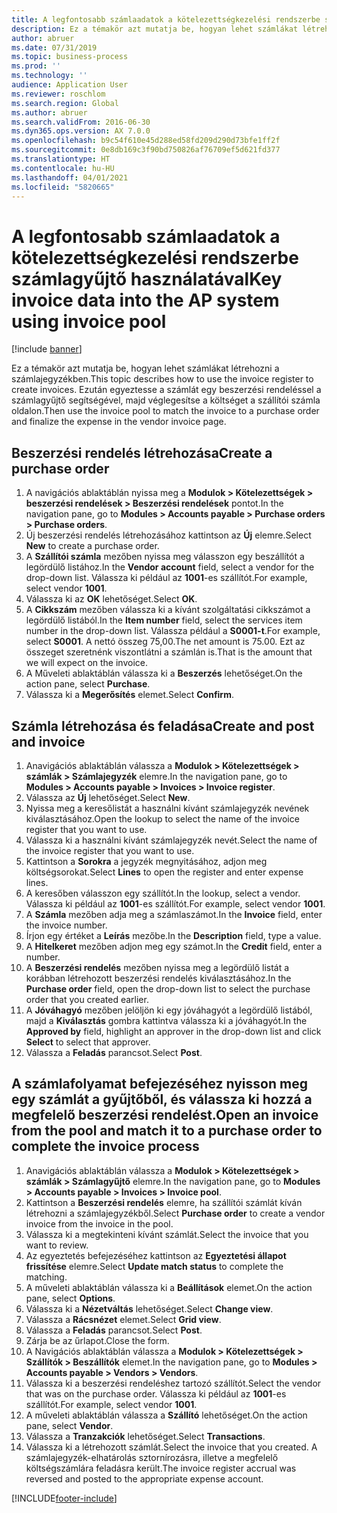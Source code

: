 ```yaml
---
title: A legfontosabb számlaadatok a kötelezettségkezelési rendszerbe számlagyűjtő használatával
description: Ez a témakör azt mutatja be, hogyan lehet számlákat létrehozni a számlajegyzékben.
author: abruer
ms.date: 07/31/2019
ms.topic: business-process
ms.prod: ''
ms.technology: ''
audience: Application User
ms.reviewer: roschlom
ms.search.region: Global
ms.author: abruer
ms.search.validFrom: 2016-06-30
ms.dyn365.ops.version: AX 7.0.0
ms.openlocfilehash: b9c54f610e45d288ed58fd209d290d73bfe1ff2f
ms.sourcegitcommit: 0e8db169c3f90bd750826af76709ef5d621fd377
ms.translationtype: HT
ms.contentlocale: hu-HU
ms.lasthandoff: 04/01/2021
ms.locfileid: "5820665"
---
```

# <a name="key-invoice-data-into-the-ap-system-using-invoice-pool"></a><span data-ttu-id="b97ba-103">A legfontosabb számlaadatok a kötelezettségkezelési rendszerbe számlagyűjtő használatával</span><span class="sxs-lookup"><span data-stu-id="b97ba-103">Key invoice data into the AP system using invoice pool</span></span>

[!include [banner](../../includes/banner.md)]

<span data-ttu-id="b97ba-104">Ez a témakör azt mutatja be, hogyan lehet számlákat létrehozni a számlajegyzékben.</span><span class="sxs-lookup"><span data-stu-id="b97ba-104">This topic describes how to use the invoice register to create invoices.</span></span> <span data-ttu-id="b97ba-105">Ezután egyeztesse a számlát egy beszerzési rendeléssel a számlagyűjtő segítségével, majd véglegesítse a költséget a szállítói számla oldalon.</span><span class="sxs-lookup"><span data-stu-id="b97ba-105">Then use the invoice pool to match the invoice to a purchase order and finalize the expense in the vendor invoice page.</span></span>


## <a name="create-a-purchase-order"></a><span data-ttu-id="b97ba-106">Beszerzési rendelés létrehozása</span><span class="sxs-lookup"><span data-stu-id="b97ba-106">Create a purchase order</span></span>
1. <span data-ttu-id="b97ba-107">A navigációs ablaktáblán nyissa meg a **Modulok > Kötelezettségek > beszerzési rendelések > Beszerzési rendelések** pontot.</span><span class="sxs-lookup"><span data-stu-id="b97ba-107">In the navigation pane, go to **Modules > Accounts payable > Purchase orders > Purchase orders**.</span></span>
2. <span data-ttu-id="b97ba-108">Új beszerzési rendelés létrehozásához kattintson az **Új** elemre.</span><span class="sxs-lookup"><span data-stu-id="b97ba-108">Select **New** to create a purchase order.</span></span>
3. <span data-ttu-id="b97ba-109">A **Szállítói számla** mezőben nyissa meg válasszon egy beszállítót a legördülő listához.</span><span class="sxs-lookup"><span data-stu-id="b97ba-109">In the **Vendor account** field, select a vendor for the drop-down list.</span></span> <span data-ttu-id="b97ba-110">Válassza ki például az **1001**-es szállítót.</span><span class="sxs-lookup"><span data-stu-id="b97ba-110">For example, select vendor **1001**.</span></span>
4. <span data-ttu-id="b97ba-111">Válassza ki az **OK** lehetőséget.</span><span class="sxs-lookup"><span data-stu-id="b97ba-111">Select **OK**.</span></span>
5. <span data-ttu-id="b97ba-112">A **Cikkszám** mezőben válassza ki a kívánt szolgáltatási cikkszámot a legördülő listából.</span><span class="sxs-lookup"><span data-stu-id="b97ba-112">In the **Item number** field, select the services item number in the drop-down list.</span></span> <span data-ttu-id="b97ba-113">Válassza például a **S0001-t**.</span><span class="sxs-lookup"><span data-stu-id="b97ba-113">For example, select **S0001**.</span></span> <span data-ttu-id="b97ba-114">A nettó összeg 75,00.</span><span class="sxs-lookup"><span data-stu-id="b97ba-114">The net amount is 75.00.</span></span>  <span data-ttu-id="b97ba-115">Ezt az összeget szeretnénk viszontlátni a számlán is.</span><span class="sxs-lookup"><span data-stu-id="b97ba-115">That is the amount that we will expect on the invoice.</span></span>  
6. <span data-ttu-id="b97ba-116">A Műveleti ablaktáblán válassza ki a **Beszerzés** lehetőséget.</span><span class="sxs-lookup"><span data-stu-id="b97ba-116">On the action pane, select **Purchase**.</span></span>
7. <span data-ttu-id="b97ba-117">Válassza ki a **Megerősítés** elemet.</span><span class="sxs-lookup"><span data-stu-id="b97ba-117">Select **Confirm**.</span></span>

## <a name="create-and-post-and-invoice"></a><span data-ttu-id="b97ba-118">Számla létrehozása és feladása</span><span class="sxs-lookup"><span data-stu-id="b97ba-118">Create and post and invoice</span></span>
1. <span data-ttu-id="b97ba-119">Anavigációs ablaktáblán válassza a **Modulok > Kötelezettségek > számlák > Számlajegyzék** elemre.</span><span class="sxs-lookup"><span data-stu-id="b97ba-119">In the navigation pane, go to **Modules > Accounts payable > Invoices > Invoice register**.</span></span>
2. <span data-ttu-id="b97ba-120">Válassza az **Új** lehetőséget.</span><span class="sxs-lookup"><span data-stu-id="b97ba-120">Select **New**.</span></span>
3. <span data-ttu-id="b97ba-121">Nyissa meg a keresőlistát a használni kívánt számlajegyzék nevének kiválasztásához.</span><span class="sxs-lookup"><span data-stu-id="b97ba-121">Open the lookup to select the name of the invoice register that you want to use.</span></span>
4. <span data-ttu-id="b97ba-122">Válassza ki a használni kívánt számlajegyzék nevét.</span><span class="sxs-lookup"><span data-stu-id="b97ba-122">Select the name of the invoice register that you want to use.</span></span>
5. <span data-ttu-id="b97ba-123">Kattintson a **Sorokra** a jegyzék megnyitásához, adjon meg költségsorokat.</span><span class="sxs-lookup"><span data-stu-id="b97ba-123">Select **Lines** to open the register and enter expense lines.</span></span>
6. <span data-ttu-id="b97ba-124">A keresőben válasszon egy szállítót.</span><span class="sxs-lookup"><span data-stu-id="b97ba-124">In the lookup, select a vendor.</span></span> <span data-ttu-id="b97ba-125">Válassza ki például az **1001**-es szállítót.</span><span class="sxs-lookup"><span data-stu-id="b97ba-125">For example, select vendor **1001**.</span></span>
7. <span data-ttu-id="b97ba-126">A **Számla** mezőben adja meg a számlaszámot.</span><span class="sxs-lookup"><span data-stu-id="b97ba-126">In the **Invoice** field, enter the invoice number.</span></span>
8. <span data-ttu-id="b97ba-127">Írjon egy értéket a **Leírás** mezőbe.</span><span class="sxs-lookup"><span data-stu-id="b97ba-127">In the **Description** field, type a value.</span></span>
9. <span data-ttu-id="b97ba-128">A **Hitelkeret** mezőben adjon meg egy számot.</span><span class="sxs-lookup"><span data-stu-id="b97ba-128">In the **Credit** field, enter a number.</span></span>
10. <span data-ttu-id="b97ba-129">A **Beszerzési rendelés** mezőben nyissa meg a legördülő listát a korábban létrehozott beszerzési rendelés kiválasztásához.</span><span class="sxs-lookup"><span data-stu-id="b97ba-129">In the **Purchase order** field, open the drop-down list to select the purchase order that you created earlier.</span></span>
11. <span data-ttu-id="b97ba-130">A **Jóváhagyó** mezőben jelöljön ki egy jóváhagyót a legördülő listából, majd a **Kiválasztás** gombra kattintva válassza ki a jóváhagyót.</span><span class="sxs-lookup"><span data-stu-id="b97ba-130">In the **Approved by** field, highlight an approver in the drop-down list and click **Select** to select that approver.</span></span>
12. <span data-ttu-id="b97ba-131">Válassza a **Feladás** parancsot.</span><span class="sxs-lookup"><span data-stu-id="b97ba-131">Select **Post**.</span></span>

## <a name="open-an-invoice-from-the-pool-and-match-it-to-a-purchase-order-to-complete-the-invoice-process"></a><span data-ttu-id="b97ba-132">A számlafolyamat befejezéséhez nyisson meg egy számlát a gyűjtőből, és válassza ki hozzá a megfelelő beszerzési rendelést.</span><span class="sxs-lookup"><span data-stu-id="b97ba-132">Open an invoice from the pool and match it to a purchase order to complete the invoice process</span></span>
1. <span data-ttu-id="b97ba-133">Anavigációs ablaktáblán válassza a **Modulok > Kötelezettségek > számlák > Számlagyűjtő** elemre.</span><span class="sxs-lookup"><span data-stu-id="b97ba-133">In the navigation pane, go to **Modules > Accounts payable > Invoices > Invoice pool**.</span></span>
2. <span data-ttu-id="b97ba-134">Kattintson a **Beszerzési rendelés** elemre, ha szállítói számlát kíván létrehozni a számlajegyzékből.</span><span class="sxs-lookup"><span data-stu-id="b97ba-134">Select **Purchase order** to create a vendor invoice from the invoice in the pool.</span></span>
3. <span data-ttu-id="b97ba-135">Válassza ki a megtekinteni kívánt számlát.</span><span class="sxs-lookup"><span data-stu-id="b97ba-135">Select the invoice that you want to review.</span></span>
4. <span data-ttu-id="b97ba-136">Az egyeztetés befejezéséhez kattintson az **Egyeztetési állapot frissítése** elemre.</span><span class="sxs-lookup"><span data-stu-id="b97ba-136">Select **Update match status** to complete the matching.</span></span>
5. <span data-ttu-id="b97ba-137">A műveleti ablaktáblán válassza ki a **Beállítások** elemet.</span><span class="sxs-lookup"><span data-stu-id="b97ba-137">On the action pane, select **Options**.</span></span>
6. <span data-ttu-id="b97ba-138">Válassza ki a **Nézetváltás** lehetőséget.</span><span class="sxs-lookup"><span data-stu-id="b97ba-138">Select **Change view**.</span></span>
7. <span data-ttu-id="b97ba-139">Válassza a **Rácsnézet** elemet.</span><span class="sxs-lookup"><span data-stu-id="b97ba-139">Select **Grid view**.</span></span>
8. <span data-ttu-id="b97ba-140">Válassza a **Feladás** parancsot.</span><span class="sxs-lookup"><span data-stu-id="b97ba-140">Select **Post**.</span></span>
9. <span data-ttu-id="b97ba-141">Zárja be az űrlapot.</span><span class="sxs-lookup"><span data-stu-id="b97ba-141">Close the form.</span></span>
10. <span data-ttu-id="b97ba-142">A Navigációs ablaktáblán válassza a **Modulok > Kötelezettségek > Szállítók > Beszállítók** elemet.</span><span class="sxs-lookup"><span data-stu-id="b97ba-142">In the navigation pane, go to **Modules > Accounts payable > Vendors > Vendors**.</span></span>
11. <span data-ttu-id="b97ba-143">Válassza ki a beszerzési rendeléshez tartozó szállítót.</span><span class="sxs-lookup"><span data-stu-id="b97ba-143">Select the vendor that was on the purchase order.</span></span> <span data-ttu-id="b97ba-144">Válassza ki például az **1001**-es szállítót.</span><span class="sxs-lookup"><span data-stu-id="b97ba-144">For example, select vendor **1001**.</span></span>
12. <span data-ttu-id="b97ba-145">A műveleti ablaktáblán válassza a **Szállító** lehetőséget.</span><span class="sxs-lookup"><span data-stu-id="b97ba-145">On the action pane, select **Vendor**.</span></span>
13. <span data-ttu-id="b97ba-146">Válassza a **Tranzakciók** lehetőséget.</span><span class="sxs-lookup"><span data-stu-id="b97ba-146">Select **Transactions**.</span></span>
14. <span data-ttu-id="b97ba-147">Válassza ki a létrehozott számlát.</span><span class="sxs-lookup"><span data-stu-id="b97ba-147">Select the invoice that you created.</span></span> <span data-ttu-id="b97ba-148">A számlajegyzék-elhatárolás sztornírozásra, illetve a megfelelő költségszámlára feladásra került.</span><span class="sxs-lookup"><span data-stu-id="b97ba-148">The invoice register accrual was reversed and posted to the appropriate expense account.</span></span>  



[!INCLUDE[footer-include](../../../includes/footer-banner.md)]